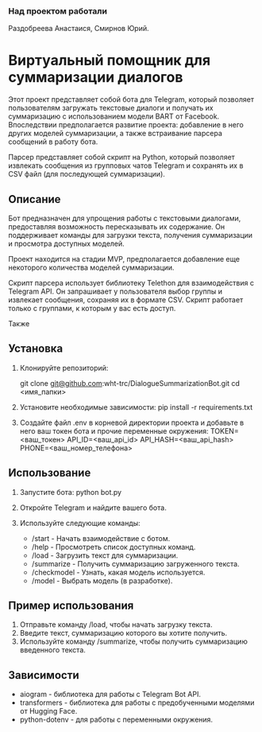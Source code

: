 ### Над проектом работали

Раздобреева Анастаися, Смирнов Юрий.

# Виртуальный помощник для суммаризации диалогов

Этот проект представляет собой бота для Telegram, который позволяет пользователям загружать текстовые диалоги и получать их суммаризацию с использованием модели BART от Facebook. Впоследствии предполагается развитие проекта: добавление в него других моделей суммаризации, а также встраивание парсера сообщений в работу бота.

Парсер представляет собой скрипт на Python, который позволяет извлекать сообщения из групповых чатов Telegram и сохранять их в CSV файл (для последующей суммаризации).

## Описание

Бот предназначен для упрощения работы с текстовыми диалогами, предоставляя возможность пересказывать их содержание. Он поддерживает команды для загрузки текста, получения суммаризации и просмотра доступных моделей.

Проект находится на стадии MVP, предполагается добавление еще некоторого количества моделей суммаризации.

Скрипт парсера использует библиотеку Telethon для взаимодействия с Telegram API. Он запрашивает у пользователя выбор группы и извлекает сообщения, сохраняя их в формате CSV. Скрипт работает только с группами, к которым у вас есть доступ.

Также

## Установка

1. Клонируйте репозиторий:

   git clone git@github.com:wht-trc/DialogueSummarizationBot.git
   cd <имя_папки>

2. Установите необходимые зависимости:
    pip install -r requirements.txt

3. Создайте файл .env в корневой директории проекта и добавьте в него ваш токен бота и прочие переменные окружения:
    TOKEN=<ваш_токен>
    API_ID=<ваш_api_id>
    API_HASH=<ваш_api_hash>
    PHONE=<ваш_номер_телефона>

## Использование

1. Запустите бота:
    python bot.py

2. Откройте Telegram и найдите вашего бота.

3. Используйте следующие команды:

    * /start - Начать взаимодействие с ботом.
    * /help - Просмотреть список доступных команд.
    * /load - Загрузить текст для суммаризации.
    * /summarize - Получить суммаризацию загруженного текста.
    * /checkmodel - Узнать, какая модель используется.
    * /model - Выбрать модель (в разработке).

## Пример использования

1. Отправьте команду /load, чтобы начать загрузку текста.
2. Введите текст, суммаризацию которого вы хотите получить.
3. Используйте команду /summarize, чтобы получить суммаризацию введенного текста.

## Зависимости

* aiogram - библиотека для работы с Telegram Bot API.
* transformers - библиотека для работы с предобученными моделями от Hugging Face.
* python-dotenv - для работы с переменными окружения.
